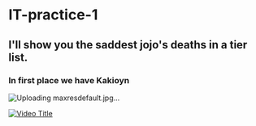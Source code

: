# IT-practice-1
## I'll show you the saddest jojo's deaths in a tier list.

### **In first place we have Kakioyn**

![Uploading maxresdefault.jpg…]()



[![Video Title](https://img.youtube.com/vi/auW_7WzCsFk/0.jpg)](https://www.youtube.com/watch?v=auW_7WzCsFk)
